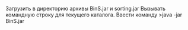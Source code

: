 Загрузить в директорию архивы BinS.jar и sorting.jar
Вызывать командную строку для текущего каталога.
Ввести команду >java -jar BinS.jar
